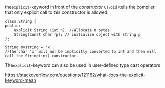 

the`explicit`-keyword in front of the *constructor* `C(void)`tells the compiler that only explicit call to this constructor is allowed.

```
class String {
public:
    explicit String (int n); //allocate n bytes
    String(const char *p); // initialize object with string p
};

String mystring = 'x';
//the char 'x' will not be implicitly converted to int and then will call the String(int) constructor. 
```

The`explicit`-keyword can also be used in user-defined type cast operators





https://stackoverflow.com/questions/121162/what-does-the-explicit-keyword-mean

